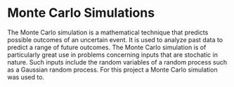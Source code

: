 <h1>Monte Carlo Simulations</h1>
<p> The Monte Carlo simulation is a mathematical technique that predicts possible outcomes of an uncertain event.
  It is used to analyze past data to predict a range of future outcomes. The Monte Carlo simulation is of particularly great use in problems concerning inputs that are stochatic in nature. 
  Such inputs include the random variables of a random process such as a Gaussian random process. For this project a Monte Carlo simulation was used to.
</p>
